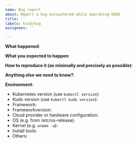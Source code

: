```yaml
---
name: Bug report
about: Report a bug encountered while operating KUDO
title: ''
labels: kind/bug
assignees: ''

---
```


<!-- Please use this template while reporting a bug and provide as much info as possible. Not doing so may result in your bug not being addressed in a timely manner. Thanks!
If the matter is security sensitive, please disclose it privately to a security contact: https://github.com/kudobuilder/kudo/blob/master/SECURITY_CONTACTS
-->


**What happened**:

**What you expected to happen**:

**How to reproduce it (as minimally and precisely as possible)**:

**Anything else we need to know?**:

**Environment**:
- Kubernetes version (use `kubectl version`):
- Kudo version (use `kubectl kudo version`): 
- Framework:
- Frameworkversion:
- Cloud provider or hardware configuration:
- OS (e.g. from /etc/os-release):
- Kernel (e.g. `uname -a`):
- Install tools:
- Others:
